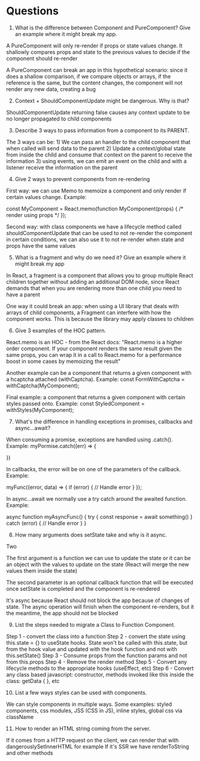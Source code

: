 

# Questions

1. What is the difference between Component and PureComponent? Give
an example where it might break my app.

A PureComponent will only re-render if props or state values change. It shallowly compares props and state to the previous values to decide if the component should re-render

A PureComponent can break an app in this hypothetical scenario: since it does a shallow comparison, if we compare objects or arrays, if the reference is the same, but the content changes, the component will not render any new data, creating a bug

2. Context + ShouldComponentUpdate might be dangerous. Why is that?

ShouldComponentUpdate returning false causes any context update to be no longer propagated to child components


3. Describe 3 ways to pass information from a component to its PARENT.

The 3 ways can be: 1) We can pass an handler to the child component that when called will send data to the parent 2) Update a context/global state from inside the child and consume that context on the parent to receive the information 3) using events, we can emit an event on the child and with a listener receive the information on the parent

4. Give 2 ways to prevent components from re-rendering

First way: we can use Memo to memoize a component and only render if certain values change. Example:

const MyComponent = React.memo(function MyComponent(props) {
  /* render using props */
});

Second way: with class components we have a lifecycle method called shouldComponentUpdate that can be used to not re-render the component in certain conditions, we can also use it to not re-render when state and props have the same values

5. What is a fragment and why do we need it? Give an example where it might
break my app

In React, a fragment is a component that allows you to group multiple React children together without adding an additional DOM node, since React demands that when you are rendering more than one child you need to have a parent

One way it could break an app: when using a UI library that deals with arrays of child components, a Fragment can interfere with how the component works. This is because the library may apply classes to children


6. Give 3 examples of the HOC pattern.

React.memo is an HOC - from the React docs: "React.memo is a higher order component. If your component renders the same result given the same props, you can wrap it in a call to React.memo for a performance boost in some cases by memoizing the result"

Another example can be a component that returns a given component with a hcaptcha attached (withCaptcha). Example: const FormWithCaptcha = withCaptcha(MyComponent);

Final example: a component that returns a given component with certain styles passed onto. Example: const StyledComponent = withStyles(MyComponent);

7. What's the difference in handling exceptions in promises, callbacks
and async...await?

When consuming a promise, exceptions are handled using .catch(). Example: myPormise.catch((err) => {

})

In callbacks, the error will be on one of the parameters of the callback. Example: 

myFunc((error, data) => {
  if (error) {
    // Handle error
  } 
});

In async...await we normally use a try catch around the awaited function. Example:

async function myAsyncFunc() {
  try {
    const response = await something()
  } catch (error) {
    // Handle error
  }
}

8. How many arguments does setState take and why is it async.

Two

The first argument is a function we can use to update the state or it can be an object with the values to update on the state (React will merge the new values them inside the state)

The second parameter is an optional callback function that will be executed once setState is completed and the component is re-rendered

It's async because React should not block the app because of changes of state. The async operation will finish when the component re-renders, but it the meantime, the app should not be blocked

9. List the steps needed to migrate a Class to Function Component.

Step 1 - convert the class into a function
Step 2 - convert the state using this.state = {} to useState hooks. State won't be called with this.state, but from the hook value and updated with the hook function and not with this.setState()
Step 3 - Consume props from the function params and not from this.props
Step 4 - Remove the render method
Step 5 - Convert any lifecycle methods to the appropriate hooks (useEffect, etc)
Step 6 - Convert any class based javascript: constructor, methods invoked like this inside the class: getData { }, etc


10. List a few ways styles can be used with components.

We can style components in multiple ways. Some examples: styled components, css modules, JSS (CSS in JS), inline styles, global css via className

11. How to render an HTML string coming from the server.

If it comes from a HTTP request on the client, we can render that with dangerouslySetInnerHTML for example
If it's SSR we have renderToString and other methods